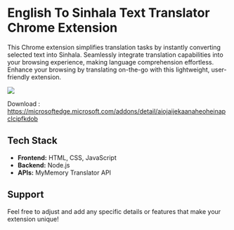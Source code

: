 
# English To Sinhala Text Translator Chrome Extension

 This Chrome extension simplifies translation tasks by instantly converting selected text into Sinhala. Seamlessly integrate translation capabilities into your browsing experience, making language comprehension effortless. Enhance your browsing by translating on-the-go with this lightweight, user-friendly extension.

<div > <img src="https://i.ibb.co/sKSVZWS/Sri-Lankan-Flag-Identifier.gif" > </div>

Download : https://microsoftedge.microsoft.com/addons/detail/aiojaijekaanaheoheinapclcipfkdob

## Tech Stack

- **Frontend:** HTML, CSS, JavaScript
- **Backend:** Node.js
- **APIs:** MyMemory Translator API


## Support

Feel free to adjust and add any specific details or features that make your extension unique!
